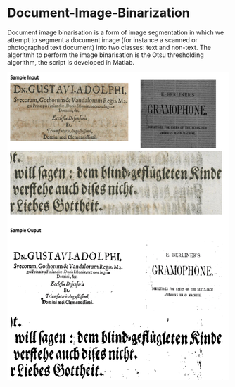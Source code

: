 # Document-Image-Binarization
Document image binarisation is a form of image segmentation in which we attempt to segment a document image (for instance a scanned or photographed text document) into two classes: text and non-text.
The algoritmh to perform the image binarisation is the Otsu thresholding algorithm, the script is developed in Matlab.

<img src = "images/screenshots.png" height = "700">
